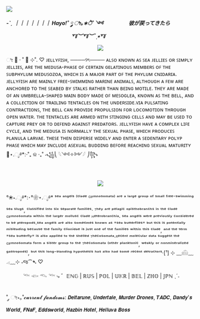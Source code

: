 ![](https://komarev.com/ghpvc/?username=SwanseaDePearl&color=ff69b4)

***-ˋˏ ｜｜｜｜｜｜｜ Hayoǃ˚ ༘ ೀ｡∗ੈ˚ ༺    ⠀⠀⠀⠀⠀⠀ 彼が戻ってきたら⠀⠀⠀⠀⠀⠀⠀⠀⠀⠀⠀⠀⠀⠀⠀⠀⠀꒷꒦︶꒷꒦︶ ๋ ࣭ ⭑꒷꒦***
<p align="center">
<img src="https://media1.giphy.com/media/v1.Y2lkPTc5MGI3NjExc2o2Z3hmNG84NzN3dmplYjdxOXd1eWUxcHFoeTdycjhlNzY1YTk2aiZlcD12MV9pbnRlcm5hbF9naWZfYnlfaWQmY3Q9Zw/kfMGD3KwdIrpm/giphy.gif"/>
</p>
  ೀ 🍨 ‧ ˚ 🎀 ⊹˚. ♡ ᴊᴇʟʟʏꜰɪꜱʜ, ────୨ৎ──── ᴀʟꜱᴏ ᴋɴᴏᴡɴ ᴀꜱ ꜱᴇᴀ ᴊᴇʟʟɪᴇꜱ ᴏʀ ꜱɪᴍᴘʟʏ ᴊᴇʟʟɪᴇꜱ, ᴀʀᴇ ᴛʜᴇ ᴍᴇᴅᴜꜱᴀ-ᴘʜᴀꜱᴇ ᴏꜰ ᴄᴇʀᴛᴀɪɴ ɢᴇʟᴀᴛɪɴᴏᴜꜱ ᴍᴇᴍʙᴇʀꜱ ᴏꜰ ᴛʜᴇ ꜱᴜʙᴘʜʏʟᴜᴍ ᴍᴇᴅᴜꜱᴏᴢᴏᴀ, ᴡʜɪᴄʜ ɪꜱ ᴀ ᴍᴀᴊᴏʀ ᴘᴀʀᴛ ᴏꜰ ᴛʜᴇ ᴘʜʏʟᴜᴍ ᴄɴɪᴅᴀʀɪᴀ. ᴊᴇʟʟʏꜰɪꜱʜ ᴀʀᴇ ᴍᴀɪɴʟʏ ꜰʀᴇᴇ-ꜱᴡɪᴍᴍɪɴɢ ᴍᴀʀɪɴᴇ ᴀɴɪᴍᴀʟꜱ, ᴀʟᴛʜᴏᴜɢʜ ᴀ ꜰᴇᴡ ᴀʀᴇ ᴀɴᴄʜᴏʀᴇᴅ ᴛᴏ ᴛʜᴇ ꜱᴇᴀʙᴇᴅ ʙʏ ꜱᴛᴀʟᴋꜱ ʀᴀᴛʜᴇʀ ᴛʜᴀɴ ʙᴇɪɴɢ ᴍᴏᴛɪʟᴇ. ᴛʜᴇʏ ᴀʀᴇ ᴍᴀᴅᴇ ᴏꜰ ᴀɴ ᴜᴍʙʀᴇʟʟᴀ-ꜱʜᴀᴘᴇᴅ ᴍᴀɪɴ ʙᴏᴅʏ ᴍᴀᴅᴇ ᴏꜰ ᴍᴇꜱᴏɢʟᴇᴀ, ᴋɴᴏᴡɴ ᴀꜱ ᴛʜᴇ ʙᴇʟʟ, ᴀɴᴅ ᴀ ᴄᴏʟʟᴇᴄᴛɪᴏɴ ᴏꜰ ᴛʀᴀɪʟɪɴɢ ᴛᴇɴᴛᴀᴄʟᴇꜱ ᴏɴ ᴛʜᴇ ᴜɴᴅᴇʀꜱɪᴅᴇ.ᴠɪᴀ ᴘᴜʟꜱᴀᴛɪɴɢ ᴄᴏɴᴛʀᴀᴄᴛɪᴏɴꜱ, ᴛʜᴇ ʙᴇʟʟ ᴄᴀɴ ᴘʀᴏᴠɪᴅᴇ ᴘʀᴏᴘᴜʟꜱɪᴏɴ ꜰᴏʀ ʟᴏᴄᴏᴍᴏᴛɪᴏɴ ᴛʜʀᴏᴜɢʜ ᴏᴘᴇɴ ᴡᴀᴛᴇʀ. ᴛʜᴇ ᴛᴇɴᴛᴀᴄʟᴇꜱ ᴀʀᴇ ᴀʀᴍᴇᴅ ᴡɪᴛʜ ꜱᴛɪɴɢɪɴɢ ᴄᴇʟʟꜱ ᴀɴᴅ ᴍᴀʏ ʙᴇ ᴜꜱᴇᴅ ᴛᴏ ᴄᴀᴘᴛᴜʀᴇ ᴘʀᴇʏ ᴏʀ ᴛᴏ ᴅᴇꜰᴇɴᴅ ᴀɢᴀɪɴꜱᴛ ᴘʀᴇᴅᴀᴛᴏʀꜱ. ᴊᴇʟʟʏꜰɪꜱʜ ʜᴀᴠᴇ ᴀ ᴄᴏᴍᴘʟᴇx ʟɪꜰᴇ ᴄʏᴄʟᴇ, ᴀɴᴅ ᴛʜᴇ ᴍᴇᴅᴜꜱᴀ ɪꜱ ɴᴏʀᴍᴀʟʟʏ ᴛʜᴇ ꜱᴇxᴜᴀʟ ᴘʜᴀꜱᴇ, ᴡʜɪᴄʜ ᴘʀᴏᴅᴜᴄᴇꜱ ᴘʟᴀɴᴜʟᴀ ʟᴀʀᴠᴀᴇ. ᴛʜᴇꜱᴇ ᴛʜᴇɴ ᴅɪꜱᴘᴇʀꜱᴇ ᴡɪᴅᴇʟʏ ᴀɴᴅ ᴇɴᴛᴇʀ ᴀ ꜱᴇᴅᴇɴᴛᴀʀʏ ᴘᴏʟʏᴘ ᴘʜᴀꜱᴇ ᴡʜɪᴄʜ ᴍᴀʏ ɪɴᴄʟᴜᴅᴇ ᴀꜱᴇxᴜᴀʟ ʙᴜᴅᴅɪɴɢ ʙᴇꜰᴏʀᴇ ʀᴇᴀᴄʜɪɴɢ ꜱᴇxᴜᴀʟ ᴍᴀᴛᴜʀɪᴛʏ 🪼⋆.ೃ࿔*:⋅˚₊ ଳ ‧₊˚ ⋅꧁⎝ 𓆩༺✧༻𓆪 ⎠꧂
  
⠀⠀⠀⠀⠀⠀⠀⠀⠀⠀⠀⠀⠀⠀⠀⠀⠀⠀⠀⠀⠀⠀⠀⠀⠀⠀⠀⠀
<p align="center">
<img src="https://cdn.discordapp.com/attachments/1412407266619162638/1412417856871731280/GIF_by_Oceana_1_1.gif?ex=68b83822&is=68b6e6a2&hm=1c0dd858fe53b0e35fa2d073e2832a7b374e29c513ee0853cd3384be004ff1a9&"/>
</p>
°❀⋆.ೃ࿔*:･°❀⋆.ೃ࿔* ˢᵉᵃ ᵃⁿᵍᵉˡˢ ⁽ᶜˡᵃᵈᵉ ᴳʸᵐⁿᵒˢᵒᵐᵃᵗᵃ⁾ ᵃʳᵉ ᵃ ˡᵃʳᵍᵉ ᵍʳᵒᵘᵖ ᵒᶠ ˢᵐᵃˡˡ ᶠʳᵉᵉ⁻ˢʷⁱᵐᵐⁱⁿᵍ ˢᵉᵃ ˢˡᵘᵍˢ, ᶜˡᵃˢˢⁱᶠⁱᵉᵈ ⁱⁿᵗᵒ ˢⁱˣ ˢᵉᵖᵃʳᵃᵗᵉ ᶠᵃᵐⁱˡⁱᵉˢ· ᵀʰᵉʸ ᵃʳᵉ ᵖᵉˡᵃᵍⁱᶜ ᵒᵖⁱˢᵗʰᵒᵇʳᵃⁿᶜʰˢ ⁱⁿ ᵗʰᵉ ᶜˡᵃᵈᵉ ᴳʸᵐⁿᵒˢᵒᵐᵃᵗᵃ ʷⁱᵗʰⁱⁿ ᵗʰᵉ ˡᵃʳᵍᵉʳ ᵐᵒˡˡᵘˢᶜ ᶜˡᵃᵈᵉ ᴴᵉᵗᵉʳᵒᵇʳᵃⁿᶜʰⁱᵃ· ˢᵉᵃ ᵃⁿᵍᵉˡˢ ʷᵉʳᵉ ᵖʳᵉᵛⁱᵒᵘˢˡʸ ᶜᵒⁿˢⁱᵈᵉʳᵉᵈ ᵗᵒ ᵇᵉ ᵖᵗᵉʳᵒᵖᵒᵈˢ·ˢᵉᵃ ᵃⁿᵍᵉˡˢ ᵃʳᵉ ᵃˡˢᵒ ˢᵒᵐᵉᵗⁱᵐᵉˢ ᵏⁿᵒʷⁿ ᵃˢ "ˢᵉᵃ ᵇᵘᵗᵗᵉʳᶠˡⁱᵉˢ" ᵇᵘᵗ ᵗʰⁱˢ ⁱˢ ᵖᵒᵗᵉⁿᵗⁱᵃˡˡʸ ᵐⁱˢˡᵉᵃᵈⁱⁿᵍ ᵇᵉᶜᵃᵘˢᵉ ᵗʰᵉ ᶠᵃᵐⁱˡʸ ᶜˡⁱᵒⁿⁱᵈᵃᵉ ⁱˢ ʲᵘˢᵗ ᵒⁿᵉ ᵒᶠ ᵗʰᵉ ᶠᵃᵐⁱˡⁱᵉˢ ʷⁱᵗʰⁱⁿ ᵗʰⁱˢ ᶜˡᵃᵈᵉ, ᵃⁿᵈ ᵗʰᵉ ᵗᵉʳᵐ "ˢᵉᵃ ᵇᵘᵗᵗᵉʳᶠˡʸ" ⁱˢ ᵃˡˢᵒ ᵃᵖᵖˡⁱᵉᵈ ᵗᵒ ᵗʰᵉ ˢʰᵉˡˡᵉᵈ ᵀʰᵉᶜᵒˢᵒᵐᵃᵗᵃ·ᴿᵉᶜᵉⁿᵗ ᵐᵒˡᵉᶜᵘˡᵃʳ ᵈᵃᵗᵃ ˢᵘᵍᵍᵉˢᵗ ᵗʰᵉ ᴳʸᵐⁿᵒˢᵒᵐᵃᵗᵃ ᶠᵒʳᵐ ᵃ ˢⁱˢᵗᵉʳ ᵍʳᵒᵘᵖ ᵗᵒ ᵗʰᵉ ᵀʰᵉᶜᵒˢᵒᵐᵃᵗᵃ ⁽ᵒᵗʰᵉʳ ᵖˡᵃⁿᵏᵗᵒⁿⁱᶜ, ʷᵉᵃᵏˡʸ ᵒʳ ⁿᵒⁿᵐⁱⁿᵉʳᵃˡⁱᶻᵉᵈ ᵍᵃˢᵗʳᵒᵖᵒᵈˢ⁾, ᵇᵘᵗ ᵗʰⁱˢ ˡᵒⁿᵍ⁻ˢᵗᵃⁿᵈⁱⁿᵍ ʰʸᵖᵒᵗʰᵉˢⁱˢ ʰᵃˢ ᵃˡˢᵒ ʰᵃᵈ ˢᵒᵐᵉ ʳᵉᶜᵉⁿᵗ ᵈᵉᵗʳᵃᶜᵗᵒʳˢ·[¹] ⊹ ﹏𓊝﹏𓂁﹏⊹ ˖જ⁀➴ ♡

⠀⠀⠀⠀
𓆝 𓆟 𓆞 𓆝 ⤷ ゛𝔼ℕ𝔾 | ℝ𝕌𝕊 | ℙ𝕆𝕃 | 𝕌𝕂ℝ | 𝔹𝔼𝕃 | ℤℍ𝕆 | 𝕁ℙℕ ˎˊ˗
⠀⠀⠀⠀

˚ ༘ ೀ⋆｡˚𝓬𝓾𝓻𝓻𝓮𝓷𝓽 𝓯𝓪𝓷𝓭𝓸𝓶𝓼: 𝘿𝙚𝙡𝙩𝙖𝙧𝙪𝙣𝙚, 𝙐𝙣𝙙𝙚𝙧𝙩𝙖𝙡𝙚, 𝙈𝙪𝙧𝙙𝙚𝙧 𝘿𝙧𝙤𝙣𝙚𝙨, 𝙏𝘼𝘿𝘾, 𝘿𝙖𝙣𝙙𝙮'𝙨 𝙒𝙤𝙧𝙡𝙙, 𝙁𝙉𝙖𝙁, 𝙀𝙙𝙙𝙨𝙬𝙤𝙧𝙡𝙙, 𝙃𝙖𝙯𝙗𝙞𝙣 𝙃𝙤𝙩𝙚𝙡, 𝙃𝙚𝙡𝙡𝙪𝙫𝙖 𝘽𝙤𝙨𝙨
